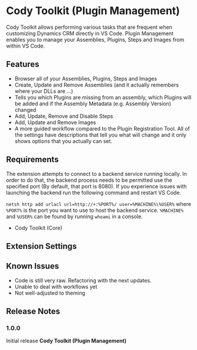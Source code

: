 # Cody Toolkit (Plugin Management)

Cody Toolkit allows performing various tasks that are frequent when customizing Dynamics CRM directly in VS Code.
Plugin Management enables you to manage your Assemblies, Plugins, Steps and Images from within VS Code.

## Features

-   Browser all of your Assemblies, Plugins, Steps and Images
-   Create, Update and Remove Assemblies (and it actually remembers where your DLLs are ...)
-   Tells you which Plugins are missing from an assembly, which Plugins will be added and if the Assembly Metadata (e.g. Assembly Version) changed
-   Add, Update, Remove and Disable Steps
-   Add, Update and Remove Images
-   A more guided workflow compared to the Plugin Registration Tool. All of the settings have descriptions that tell you what will change and it only shows options that you actually can set.

## Requirements

The extension attempts to connect to a backend service running locally. In order to do that, the backend process needs
to be permitted use the specified port (By default, that port is 8080).
If you experience issues with launching the backend run the following command and restart VS Code.

`netsh http add urlacl url=http://+:%PORT%/ user=%MACHINE%\%USER%` where `%PORT%` is the port you want to use to
host the backend service. `%MACHINE%` and `%USER%` can be found by running `whoami` in a console.

-   Cody Toolkit (Core)

## Extension Settings

## Known Issues

-   Code is still very raw. Refactoring with the next updates.
-   Unable to deal with workflows yet
-   Not well-adjusted to theming

## Release Notes

### 1.0.0

Initial release **Cody Toolkit (Plugin Management)**
